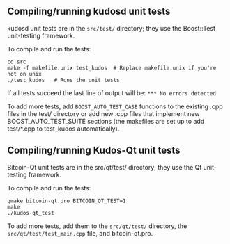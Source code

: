 Compiling/running kudosd unit tests
------------------------------------

kudosd unit tests are in the `src/test/` directory; they
use the Boost::Test unit-testing framework.

To compile and run the tests:

	cd src
	make -f makefile.unix test_kudos  # Replace makefile.unix if you're not on unix
	./test_kudos   # Runs the unit tests

If all tests succeed the last line of output will be:
`*** No errors detected`

To add more tests, add `BOOST_AUTO_TEST_CASE` functions to the existing
.cpp files in the test/ directory or add new .cpp files that
implement new BOOST_AUTO_TEST_SUITE sections (the makefiles are
set up to add test/*.cpp to test_kudos automatically).


Compiling/running Kudos-Qt unit tests
---------------------------------------

Bitcoin-Qt unit tests are in the src/qt/test/ directory; they
use the Qt unit-testing framework.

To compile and run the tests:

	qmake bitcoin-qt.pro BITCOIN_QT_TEST=1
	make
	./kudos-qt_test

To add more tests, add them to the `src/qt/test/` directory,
the `src/qt/test/test_main.cpp` file, and bitcoin-qt.pro.
